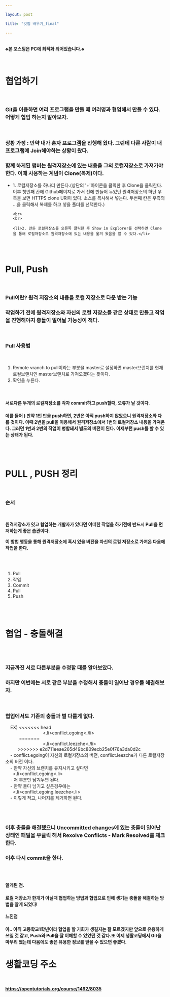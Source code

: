 ```yaml
---

layout: post

title: "깃헙 배우기_final"

---
```


<br>**♣본 포스팅은 PC에 최적화 되어있습니다.♣**

<br>

<h1>협업하기</h1>

<br>

<h3>Git을 이용하면 여러 프로그램을 만들 떼 여러명과 협업해서 만들 수 있다. 어떻게 협업 하는지 알아보자.</h3>

<br>

<h3>상황 가정 : 만약 내가 혼자 프로그램을 진행해 왔다. 그런데 다른 사람이 내 프로그램에 Join해야하는 상황이 왔다. </h3>
<h3>함께 하게된 맴버는 원격저장소에 있는 내용을 그의 로컬저장소로 가져가야한다. 이때 사용하는 계념이 Clone(복제)이다.</h3>

<ul>
	<li>1. 로컬저장소를 하나더 만든다.(상단의 '+'아이콘을 클릭한 후 Clone을 클릭한다. 이후 첫번째 칸에 Github페이지로 가서 전에 만들어 두었던 원격저장소의 하단 우측을 보면 HTTPS clone URl이 있다. 소스를 복사해서 넣는다. 두번째 칸은 우측의 ...을 클릭해서 복제를 하고 넣을 폴더를 선택한다.)</li>

	<br>
	<br>

	<li>2. 만든 로컬저장소를 오른쪽 클릭한 후 Show in Explorer를 선택하면 Clone을 통해 로컬저장소로 원격저장소에 있는 내용을 옮겨 왔음을 알 수 있다.</li>
</ul>

<br>
<br>

<h1>Pull, Push</h1>

<br>

<h3>Pull이란? 원격 저장소의 내용을 로컬 저장소로 다운 받는 기능</h3>
<h3>작업하기 전에 원격저장소와 자신의 로컬 저장소를 같은 상태로 만들고 작업을 진행해야지 충돌이 일어날 가능성이 적다.</h3>

<br>

<h3>Pull 사용법</h3>

<br>

<ol>
	<li> Remote vranch to pull이라는 부분을 master로 설정하면 master브랜치를 현재 로컬브랜치인 master브랜치로 가져오겠다는 뜻이다.</li>
	<li> 확인을 누른다.</li>
</ol>

<br>

<h4>서로다른 두개의 로컬저장소를 각자 commit하고 push할때, 오류가 날 것이다.</h4>
<h4>예를 들어 ) 만약 1번 만을 push하면, 2번은 아직 push하지 않았으니 원격저장소와 다를 것이다. 이때 2번을 pull을 이용해서 원격저장소에서 1번의 로컬저장소 내용을 가져온다. 그러면 1번과 2번의 작업이 병합돼서 별도의 버전이 된다. 이제부턴 push를 할 수 있는 상태가 된다.</h4>

<br>
<br>

<h1>PULL , PUSH 정리</h1>

<br>

<h3>순서</h3>
<br>

**원격저장소가 잇고 협업하는 개발자가 있다면 어떠한 작업을 하기전에 반드시 Pull을 먼저하는게 좋은 습관이다.**

**이 방법 행동을 통해 원격저장소에  혹시 있을 버전을 자신의 로컬 저장소로 가져온 다음에 작업을 한다.**

<br>
<br>

<ol>
	<li>Pull</li>
	<li>작업</li>
	<li>Commit</li>
	<li>Pull</li>
	<li>Push</li>
</ol>

<br>
<br>

<h1>협업 - 충돌해결</h1>

<br>
<br>

<h3>지금까진 서로 다른부분을 수정할 때를 알아보았다.</h3>
<h3>하지만 이번에는 서로 같은 부분을 수정해서 충돌이 일어난 경우를 해결해보자.</h3>

<br>

<h3>협업에서도 기존의 충돌과 별 다를게 없다.</h3>

<p>
	&nbsp;&nbsp;&nbsp; EX) <<<<<<< head
	<br>
	&nbsp;&nbsp;&nbsp;&nbsp;&nbsp;&nbsp;&nbsp;&nbsp;&nbsp;&nbsp;&nbsp;&nbsp;&nbsp;&nbsp;&nbsp;&nbsp;&nbsp;&nbsp;&nbsp;&nbsp;&nbsp;&nbsp;&nbsp;&nbsp;&nbsp;&nbsp;&nbsp;&nbsp;&nbsp;&nbsp;<.li>conflict.egoing<./li>
	<br>
	&nbsp;&nbsp;&nbsp;&nbsp;&nbsp;&nbsp;&nbsp;&nbsp;&nbsp;&nbsp;&nbsp;=======
	<br>
	&nbsp;&nbsp;&nbsp;&nbsp;&nbsp;&nbsp;&nbsp;&nbsp;&nbsp;&nbsp;&nbsp;&nbsp;&nbsp;&nbsp;&nbsp;&nbsp;&nbsp;&nbsp;&nbsp;&nbsp;&nbsp;&nbsp;&nbsp;&nbsp;&nbsp;&nbsp;&nbsp;&nbsp;&nbsp;&nbsp;<.li>conflict.leezche<./li>
	<br>
	&nbsp;&nbsp;&nbsp;&nbsp;&nbsp;&nbsp;&nbsp;&nbsp;&nbsp;&nbsp;>>>>>>> e2d711eeae265d49bc809ecb25e0f76a3da0d2c
	<br>
	&nbsp;&nbsp;&nbsp; - conflict.egoing이 자신의 로컬저장소의 버전, conflict.leezche가 다른 로컬저장소의 버전 이다.
	<br>
	&nbsp;&nbsp;&nbsp; - 만약 자신의 브랜치를 유지시키고 싶다면
	<br>
	&nbsp;&nbsp;&nbsp;&nbsp;&nbsp;&nbsp;<.li>conflict.egoing<.li>
	<br>
	&nbsp;&nbsp;&nbsp; - 저 부분만 남겨두면 된다.
	<br>
	&nbsp;&nbsp;&nbsp; - 만약 둘다 남기고 싶은경우에는
	<br>
	&nbsp;&nbsp;&nbsp;&nbsp;&nbsp;&nbsp;<.li>conflict.egoing.leezche<.li>
	<br>
	&nbsp;&nbsp;&nbsp; - 이렇게 적고, 나머지를 제거하면 된다.
	<br>
	<br>
</p>

<br>

<h3>이후 충돌을 해결했으니 Uncommitted changes에 있는 충돌이 일어난 상태인 패일을 우클릭 해서 Rexolve Conflicts - Mark Resolved를 체크한다.</h3>
<h3>이후 다시 commit을 한다.</h3>

<br>
<br>

**<a hraf="https://www.youtube.com/watch?time_continue=1&v=N_rpDCZxRCY" target="blank">알게된 점.</a>**

<h4>로컬 저장소가 한개가 아닐때 협업하는 방법과 협업으로 인해 생기는 충돌을 해결하는 방법을 알게 되었다!</h4>



**<a hraf="https://www.youtube.com/watch?time_continue=1&v=N_rpDCZxRCY" target="blank">느낀점</a>**

<h4>아.. 아직 고등학교1학년이라 협업을 할 기회가 생길지는 잘 모르겠지만 앞으로 유용하게 쓰일 것 같고, Push와 Pull을 잘 이해할 수 있었던 것 같다.또 이제 생활코딩에서 Git을 마무리 했는데 다음에도 좋은 유용한 정보를 얻을 수 있으면 좋겠다. </h4>

<h1>생활코딩 주소</h1>

<br>

**https://opentutorials.org/course/1492/8035**
